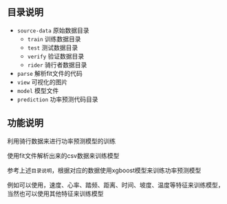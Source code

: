 ## 目录说明

- `source-data` 原始数据目录
  - `train` 训练数据目录
  - `test` 测试数据目录
  - `verify` 验证数据目录
  - `rider` 骑行者数据目录
- `parse` 解析fit文件的代码
- `view` 可视化的图片
- `model` 模型文件
- `prediction` 功率预测代码目录


## 功能说明

利用骑行数据来进行功率预测模型的训练

使用fit文件解析出来的csv数据来训练模型

参考上述`目录说明`，根据对应的数据使用xgboost模型来训练功率预测模型

例如可以使用，速度、心率、踏频、距离、时间、坡度、温度等特征来训练模型，当然也可以使用其他特征来训练模型

